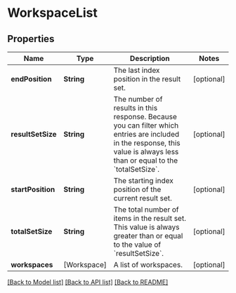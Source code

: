 # WorkspaceList

## Properties
Name | Type | Description | Notes
------------ | ------------- | ------------- | -------------
**endPosition** | **String** | The last index position in the result set.  | [optional] 
**resultSetSize** | **String** | The number of results in this response. Because you can filter which entries are included in the response, this value is always less than or equal to the &#x60;totalSetSize&#x60;. | [optional] 
**startPosition** | **String** | The starting index position of the current result set. | [optional] 
**totalSetSize** | **String** | The total number of items in the result set. This value is always greater than or equal to the value of &#x60;resultSetSize&#x60;. | [optional] 
**workspaces** | [Workspace] | A list of workspaces. | [optional] 

[[Back to Model list]](../README.md#documentation-for-models) [[Back to API list]](../README.md#documentation-for-api-endpoints) [[Back to README]](../README.md)



